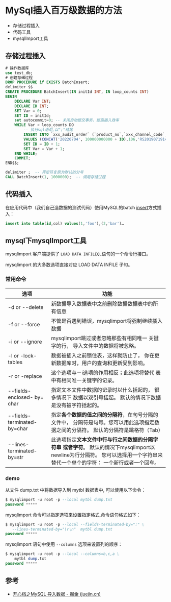 # MySql插入百万级数据的方法

+ 存储过程插入
+ 代码工具
+ mysqlImport工具

## 存储过程插入

```sql
# 操作数据库
use test_db;
# 创建存储过程
DROP PROCEDURE if EXISTS BatchInsert;
delimiter $$
CREATE PROCEDURE BatchInsert(IN initId INT, IN loop_counts INT)
BEGIN
    DECLARE Var INT;
    DECLARE ID INT;
    SET Var = 0;
    SET ID = initId;
    set autocommit=0; -- 关闭自动提交事务，提高插入效率
    WHILE Var < loop_counts DO
    	-- 执行sql语句,以";"结尾
        INSERT INTO `xxx_audit_order` (`product_no`,`xxx_channel_code`,`business_no`,`xxx_product_id`,`xxx_product_name`,`xxx_audit_no`,`xxx_audit_status`,`inspection_report_no`,`audit_report_no`,`re_audit_count`,`inspector_id`,`remark`,`delete_dt`,`create_by`,`create_dt`,`update_by`,`update_dt`,`xxx_link`,`service_standard_no`,`depth_inspection`,`execute_channel`,`seller_type`) 
        VALUES (CONCAT('20220704', 100000000000 + ID),106,'RS20190719143225916727',26958,'荣耀 Play',CONCAT('C0', 512201907191454553491 + ID),FLOOR(RAND()*10) % 4,'R1152109544189558784','R1152216911870734336',2,0,null,0,6532,UNIX_TIMESTAMP() + ID ,0,Now(),FLOOR(RAND()*10) % 3,'',0,1,null);
        SET ID = ID + 1;
        SET Var = Var + 1;
    END WHILE;
    COMMIT;
END$$;

delimiter ;  -- 界定符复原为默认的分号
CALL BatchInsert(1, 1000000);  -- 调用存储过程

```

## 代码插入

在应用代码中（我们自己造数据的测试代码）使用MySQL的batch [insert](https://so.csdn.net/so/search?q=insert&spm=1001.2101.3001.7020)方式插入：

```sql
insert into table(id,col) values(1,'foo'),(2,'bar')…
```

## mysql下mysqlImport工具

mysqlimport 客户端提供了 `LOAD DATA INFILEQL`语句的一个命令行接口。

mysqlimport 的大多数选项直接对应 LOAD DATA INFILE 子句。

### 常用命令

| 选项                         | 功能                                                         |
| ---------------------------- | ------------------------------------------------------------ |
| -d or --delete               | 新数据导入数据表中之前删除数据数据表中的所有信息             |
| -f or --force                | 不管是否遇到错误，mysqlimport将强制继续插入数据              |
| -i or --ignore               | mysqlimport跳过或者忽略那些有相同唯一 关键字的行， 导入文件中的数据将被忽略。 |
| -l or -lock-tables           | 数据被插入之前锁住表，这样就防止了， 你在更新数据库时，用户的查询和更新受到影响。 |
| -r or -replace               | 这个选项与－i选项的作用相反；此选项将替代 表中有相同唯一关键字的记录。 |
| --fields-enclosed- by= char  | 指定文本文件中数据的记录时以什么括起的， 很多情况下 数据以双引号括起。 默认的情况下数据是没有被字符括起的。 |
| --fields-terminated- by=char | 指定**各个数据的值之间的分隔符**，在句号分隔的文件中， 分隔符是句号。您可以用此选项指定数据之间的分隔符。 默认的分隔符是跳格符（Tab） |
| --lines-terminated- by=str   | 此选项指定**文本文件中行与行之间数据的分隔字符串 或者字符**。 默认的情况下mysqlimport以newline为行分隔符。 您可以选择用一个字符串来替代一个单个的字符： 一个新行或者一个回车。 |

### demo

从文件 dump.txt 中将数据导入到 mytbl 数据表中, 可以使用以下命令：

```sql
$ mysqlimport -u root -p --local mytbl dump.txt
password *****
```

mysqlimport 命令可以指定选项来设置指定格式,命令语句格式如下：

```sql
$ mysqlimport -u root -p --local --fields-terminated-by=":" \
   --lines-terminated-by="\r\n"  mytbl dump.txt
password *****
```

mysqlimport 语句中使用 `--columns` 选项来设置列的顺序：

```sql
$ mysqlimport -u root -p --local --columns=b,c,a \
    mytbl dump.txt
password *****
```

## 参考

- [开心档之MySQL 导入数据 - 掘金 (juejin.cn)](https://juejin.cn/post/7229540359272284215)